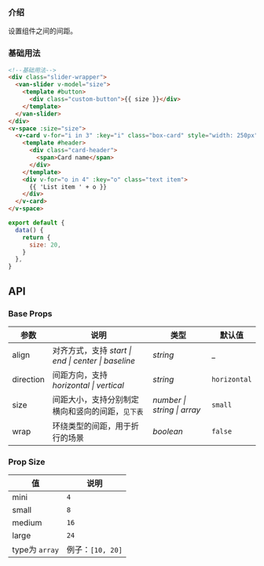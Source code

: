 ### 介绍

设置组件之间的间距。

### 基础用法

```html
<!--基础用法-->
<div class="slider-wrapper">
  <van-slider v-model="size">
    <template #button>
      <div class="custom-button">{{ size }}</div>
    </template>
  </van-slider>
</div>
<v-space :size="size">
  <v-card v-for="i in 3" :key="i" class="box-card" style="width: 250px">
    <template #header>
      <div class="card-header">
        <span>Card name</span>
      </div>
    </template>
    <div v-for="o in 4" :key="o" class="text item">
      {{ 'List item ' + o }}
    </div>
  </v-card>
</v-space>
```

```js
export default {
  data() {
    return {
      size: 20,
    }
  },
}
```

## API

### Base Props

| 参数   | 说明           | 类型      | 默认值 |
| ------ | -------------- | --------- | ------ |
| align | 对齐方式，支持 _start \| end \| center \| baseline_    | _string_    | _ |
| direction | 间距方向，支持 _horizontal \| vertical_ | _string_  | `horizontal`    |
| size | 间距大小，支持分别制定横向和竖向的间距，`见下表` | _number \| string \| array_  | `small`    |
| wrap | 环绕类型的间距，用于折行的场景 | _boolean_  | `false`    |

### Prop Size

| 值   | 说明           |
| ------ | -------------- |
| mini | `4` |
| small | `8` |
| medium | `16` |
| large | `24` |
| type为 `array` | 例子：`[10, 20]` |


